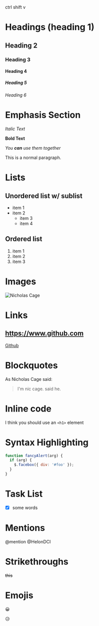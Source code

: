 <!-- Headers -->

ctrl shift v

# Headings (heading 1)

## Heading 2

### Heading 3

#### Heading 4

##### Heading 5

###### Heading 6

# Emphasis Section

_Italic Text_

**Bold Text**

_You **can** use them together_

This is a normal paragraph.

# Lists

## Unordered list w/ sublist

- item 1
- item 2
  - item 3
  - item 4

## Ordered list

1. item 1
1. item 2
1. item 3

# Images

![Nicholas Cage](https://www.placecage.com/140/100)

<!-- ![desktop Image](img/_DSC0407.jpg) -->

# Links

## https://www.github.com

[Github](http://www.github.com)

# Blockquotes

As Nicholas Cage said:

> I'm nic cage.
> said he.

# Inline code

I think you should use an `<h1>` element

# Syntax Highlighting

```javascript
function fancyAlert(arg) {
  if (arg) {
    $.facebox({ div: '#foo' });
  }
}
```

# Task List

- [x] some words

# Mentions

@mention @HelonDCI

# Strikethroughs

~~this~~

# Emojis

:grinning:

:disappointed_relieved:
